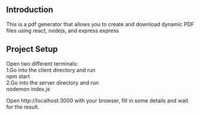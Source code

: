 ## Introduction
This is a pdf generator that allows you to create and download dynamic PDF files using react, nodejs, and express.express

## Project Setup
  Open two different terminals:<br/>
  1.Go into the client directory and run<br/>
    npm start <br/>
  2.Go into the server directory and run <br/>
    nodemon index.js

Open http://localhost:3000 with your browser, fill in some details and wait for the result.
